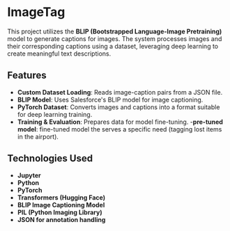 # ImageTag

This project utilizes the **BLIP (Bootstrapped Language-Image Pretraining)** model to generate captions for images. The system processes images and their corresponding captions using a dataset, leveraging deep learning to create meaningful text descriptions.

## Features
- **Custom Dataset Loading**: Reads image-caption pairs from a JSON file.
- **BLIP Model**: Uses Salesforce's BLIP model for image captioning.
- **PyTorch Dataset**: Converts images and captions into a format suitable for deep learning training.
- **Training & Evaluation**: Prepares data for model fine-tuning.
-**pre-tuned model**: fine-tuned model the serves a specific need (tagging lost items in the airport).
  
## Technologies Used
- **Jupyter**
- **Python**
- **PyTorch**
- **Transformers (Hugging Face)**
- **BLIP Image Captioning Model**
- **PIL (Python Imaging Library)**
- **JSON for annotation handling**
